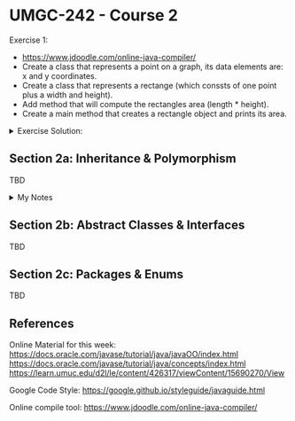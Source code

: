 # UMGC-242 - Course 2

Exercise 1: 
- https://www.jdoodle.com/online-java-compiler/
- Create a class that represents a point on a graph, its data elements are: x and y coordinates.
- Create a class that represents a rectange (which conssts of one point plus a width and height).
- Add method that will compute the rectangles area (length * height).
- Create a main method that creates a rectangle object and prints its area.
<details>
  <summary>Exercise Solution:</summary>
  
```java
public class Exercise1 {
    public static void main(String[] args) {
        System.out.println(new Rectangle(7,5).getArea());
		
		// Does my rectangle still exist?
    }
    
    public class Point {
        public int x = 0;
        public int y = 0;
        //constructor
        public Point(int a, int b) {
            x = a;
            y = b;
        }
    }
    
    public class Rectangle {
        public int width = 0;
        public int height = 0;
        public Point origin;
    
        // four constructors
        public Rectangle() {
            origin = new Point(0, 0);
        }
        public Rectangle(Point p) {
            origin = p;
        }
        public Rectangle(int w, int h) {
            origin = new Point(0, 0);
            width = w;
            height = h;
        }
        public Rectangle(Point p, int w, int h) {
            origin = p;
            width = w;
            height = h;
        }
    
        // a method for moving the rectangle
        public void move(int x, int y) {
            origin.x = x;
            origin.y = y;
        }
    
        // a method for computing the area of the rectangle
        public int getArea() {
			int area = width * height;
            return area;
        }
    }
}
```
</details>


## Section 2a: Inheritance & Polymorphism
TBD
<details>
  <summary>My Notes</summary>

https://docs.oracle.com/javase/tutorial/java/concepts/inheritance.html
https://docs.oracle.com/javase/tutorial/java/javaOO/nested.html
https://docs.oracle.com/javase/tutorial/java/IandI/subclasses.html
</details>

## Section 2b: Abstract Classes & Interfaces
TBD

## Section 2c: Packages & Enums
TBD

## References
Online Material for this week:
https://docs.oracle.com/javase/tutorial/java/javaOO/index.html
https://docs.oracle.com/javase/tutorial/java/concepts/index.html
https://learn.umuc.edu/d2l/le/content/426317/viewContent/15690270/View

Google Code Style: 
https://google.github.io/styleguide/javaguide.html

Online compile tool:
https://www.jdoodle.com/online-java-compiler/